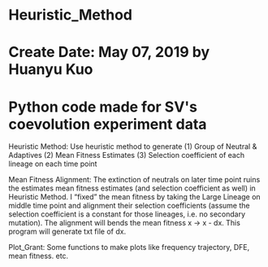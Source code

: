# Heuristic_Method
# Create Date: May 07, 2019 by Huanyu Kuo
# Python code made for SV's coevolution experiment data

Heuristic Method: 
Use heuristic method to generate (1) Group of Neutral & Adaptives (2) Mean Fitness Estimates (3) Selection coefficient of each lineage on each time point

Mean Fitness Alignment:
The extinction of neutrals on later time point ruins the estimates mean fitness estimates (and selection coefficient as well) in Heuristic Method. I “fixed” the mean fitness by taking the Large Lineage on middle time point and alignment their selection coefficients (assume the selection coefficient is a constant for those lineages, i.e. no secondary mutation). The alignment will bends the mean fitness x  -> x - dx. This program will generate txt file of dx.

Plot_Grant:
Some functions to make plots like frequency trajectory, DFE, mean fitness. etc.

